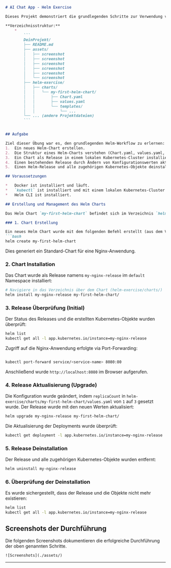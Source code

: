 ```markdown
# AI Chat App - Helm Exercise

Dieses Projekt demonstriert die grundlegenden Schritte zur Verwendung von Helm als Paketmanager für Kubernetes. Es wurde ein einfaches Helm-Chart für eine Nginx-Anwendung erstellt, installiert, aktualisiert und deinstalliert.

**Verzeichnisstruktur:**
    *  
        ```
        DeinProjekt/
        ├── README.md
        ├── assets/
        │   ├── screenshot
        │   ├── screenshot
        │   ├── screenshot
        │   ├── screenshot
        │   ├── screenshot
        │   └── screenshot
        ├── helm-exercise/
        │   ├── charts/
        │   │   └── my-first-helm-chart/
        │   │       ├── Chart.yaml
        │   │       ├── values.yaml
        │   │       └── templates/
        │   │           └── ...
        └── ... (andere Projektdateien)
        ```


## Aufgabe

Ziel dieser Übung war es, den grundlegenden Helm-Workflow zu erlernen:
1.  Ein neues Helm-Chart erstellen.
2.  Die Struktur eines Helm-Charts verstehen (Chart.yaml, values.yaml, templates/).
3.  Ein Chart als Release in einem lokalen Kubernetes-Cluster installieren.
4.  Einen bestehenden Release durch Ändern von Konfigurationswerten aktualisieren.
5.  Einen Helm-Release und alle zugehörigen Kubernetes-Objekte deinstallieren.

## Voraussetzungen

*   Docker ist installiert und läuft.
*   `kubectl` ist installiert und mit einem lokalen Kubernetes-Cluster verbunden (z.B. Docker Desktop Kubernetes, Minikube, Kind).
*   Helm CLI ist installiert.

## Erstellung und Management des Helm Charts

Das Helm Chart `my-first-helm-chart` befindet sich im Verzeichnis `helm-exercise/charts/my-first-helm-chart/`.

### 1. Chart Erstellung

Ein neues Helm Chart wurde mit dem folgenden Befehl erstellt (aus dem Verzeichnis `helm-exercise/charts/`):
```bash
helm create my-first-helm-chart
```
Dies generiert ein Standard-Chart für eine Nginx-Anwendung.

### 2. Chart Installation

Das Chart wurde als Release namens `my-nginx-release` im `default` Namespace installiert:
```bash
# Navigiere in das Verzeichnis über dem Chart (helm-exercise/charts/)
helm install my-nginx-release my-first-helm-chart/
```

### 3. Release Überprüfung (Initial)

Der Status des Releases und die erstellten Kubernetes-Objekte wurden überprüft:
```bash
helm list
kubectl get all -l app.kubernetes.io/instance=my-nginx-release
```
Zugriff auf die Nginx-Anwendung erfolgte via Port-Forwarding:
```bash

kubectl port-forward service/<service-name> 8080:80
```
Anschließend wurde `http://localhost:8080` im Browser aufgerufen.

### 4. Release Aktualisierung (Upgrade)

Die Konfiguration wurde geändert, indem `replicaCount` in `helm-exercise/charts/my-first-helm-chart/values.yaml` von `1` auf `3` gesetzt wurde.
Der Release wurde mit den neuen Werten aktualisiert:
```bash
helm upgrade my-nginx-release my-first-helm-chart/
```
Die Aktualisierung der Deployments wurde überprüft:
```bash
kubectl get deployment -l app.kubernetes.io/instance=my-nginx-release
```

### 5. Release Deinstallation

Der Release und alle zugehörigen Kubernetes-Objekte wurden entfernt:
```bash
helm uninstall my-nginx-release
```

### 6. Überprüfung der Deinstallation

Es wurde sichergestellt, dass der Release und die Objekte nicht mehr existieren:
```bash
helm list
kubectl get all -l app.kubernetes.io/instance=my-nginx-release
```

## Screenshots der Durchführung

Die folgenden Screenshots dokumentieren die erfolgreiche Durchführung der oben genannten Schritte.


    ![Screenshots](./assets/)


---

```


